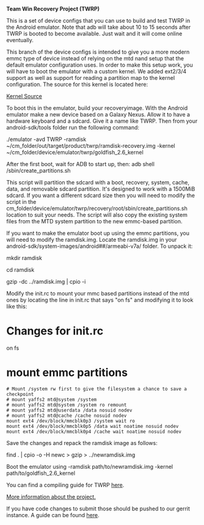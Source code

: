 **Team Win Recovery Project (TWRP)**

This is a set of device configs that you can use to build and test TWRP in the Android emulator. Note that adb will take about 10 to 15 seconds after TWRP is booted to become available. Just wait and it will come online eventually.

This branch of the device configs is intended to give you a more modern emmc type of device instead of relying on the mtd nand setup that the default emulator configuration uses. In order to make this setup work, you will have to boot the emulator with a custom kernel. We added ext2/3/4 support as well as support for reading a partition map to the kernel configuration. The source for this kernel is located here:

[Kernel Source](https://github.com/Dees-Troy/android_kernel_goldfish "Kernel Source")

To boot this in the emulator, build your recoveryimage. With the Android emulator make a new device based on a Galaxy Nexus. Allow it to have a hardware keyboard and a sdcard. Give it a name like TWRP. Then from your android-sdk/tools folder run the following command:

./emulator -avd TWRP -ramdisk ~/cm_folder/out/target/product/twrp/ramdisk-recovery.img -kernel ~/cm_folder/device/emulator/twrp/goldfish_2.6_kernel

After the first boot, wait for ADB to start up, then: adb shell /sbin/create_partitions.sh

This script will partition the sdcard with a boot, recovery, system, cache, data, and removable sdcard partition. It's designed to work with a 1500MiB sdcard. If you want a different sdcard size then you will need to modify the script in the cm_folder/device/emulator/twrp/recovery/root/sbin/create_partitions.sh location to suit your needs. The script will also copy the existing system files from the MTD system partition to the new emmc-based partition.

If you want to make the emulator boot up using the emmc partitions, you will need to modify the ramdisk.img. Locate the ramdisk.img in your android-sdk/system-images/android##/armeabi-v7a/ folder. To unpack it:

mkdir ramdisk

cd ramdisk

gzip -dc ../ramdisk.img | cpio -i

Modify the init.rc to mount your mmc based partitions instead of the mtd ones by locating the line in init.rc that says "on fs" and modifying it to look like this:

# Changes for init.rc
 on fs
 # mount emmc partitions
    # Mount /system rw first to give the filesystem a chance to save a checkpoint
    # mount yaffs2 mtd@system /system
    # mount yaffs2 mtd@system /system ro remount
    # mount yaffs2 mtd@userdata /data nosuid nodev
    # mount yaffs2 mtd@cache /cache nosuid nodev
    mount ext4 /dev/block/mmcblk0p3 /system wait ro
    mount ext4 /dev/block/mmcblk0p5 /data wait noatime nosuid nodev
    mount ext4 /dev/block/mmcblk0p4 /cache wait noatime nosuid nodev

Save the changes and repack the ramdisk image as follows:

find . | cpio -o -H newc > gzip > ../newramdisk.img

Boot the emulator using -ramdisk path/to/newramdisk.img -kernel path/to/goldfish_2.6_kernel

You can find a compiling guide for TWRP [here](http://forum.xda-developers.com/showthread.php?t=1943625 "Guide").

[More information about the project.](http://www.teamw.in/project/twrp2 "More Information")

If you have code changes to submit those should be pushed to our gerrit instance.  A guide can be found [here](http://teamw.in/twrp2-gerrit "Gerrit Guide").
